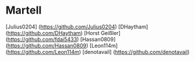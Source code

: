 # Martell
[Julius0204] (https://github.com/Julius0204)
[DHaytham] (https://github.com/DHaytham)
[Horst Geißler] (https://github.com/fdai5433)
[Hassan0809] (https://github.com/Hassan0809)
[Leon114m] (https://github.com/Leon114m)
[denotavail] (https://github.com/denotavail)
